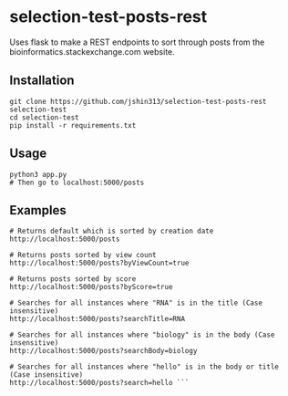 # selection-test-posts-rest
Uses flask to make a REST endpoints to sort through posts from the bioinformatics.stackexchange.com website. 

## Installation
```
git clone https://github.com/jshin313/selection-test-posts-rest selection-test
cd selection-test
pip install -r requirements.txt 
```

## Usage
```
python3 app.py
# Then go to localhost:5000/posts
```

## Examples
```
# Returns default which is sorted by creation date
http://localhost:5000/posts 

# Returns posts sorted by view count
http://localhost:5000/posts?byViewCount=true 

# Returns posts sorted by score
http://localhost:5000/posts?byScore=true 

# Searches for all instances where "RNA" is in the title (Case insensitive)
http://localhost:5000/posts?searchTitle=RNA 

# Searches for all instances where "biology" is in the body (Case insensitive)
http://localhost:5000/posts?searchBody=biology 

# Searches for all instances where "hello" is in the body or title (Case insensitive)
http://localhost:5000/posts?search=hello ```

